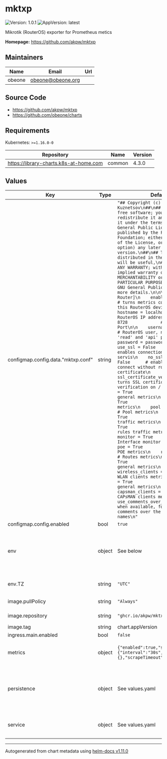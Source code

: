 # mktxp

![Version: 1.0.1](https://img.shields.io/badge/Version-1.0.1-informational?style=flat-square) ![AppVersion: latest](https://img.shields.io/badge/AppVersion-latest-informational?style=flat-square)

Mikrotik (RouterOS) exporter for Prometheus metics

**Homepage:** <https://github.com/akpw/mktxp>

## Maintainers

| Name | Email | Url |
| ---- | ------ | --- |
| obeone | <obeone@obeone.org> |  |

## Source Code

* <https://github.com/akpw/mktxp>
* <https://github.com/obeone/charts>

## Requirements

Kubernetes: `>=1.16.0-0`

| Repository | Name | Version |
|------------|------|---------|
| https://library-charts.k8s-at-home.com | common | 4.3.0 |

## Values

| Key | Type | Default | Description |
|-----|------|---------|-------------|
| configmap.config.data."mktxp.conf" | string | `"## Copyright (c) 2020 Arseniy Kuznetsov\n##\n## This program is free software; you can redistribute it and/or\n## modify it under the terms of the GNU General Public License\n## as published by the Free Software Foundation; either version 2\n## of the License, or (at your option) any later version.\n##\n## This program is distributed in the hope that it will be useful,\n## but WITHOUT ANY WARRANTY; without even the implied warranty of\n## MERCHANTABILITY or FITNESS FOR A PARTICULAR PURPOSE.  See the\n## GNU General Public License for more details.\n\n\n[Sample-Router]\n    enabled = False         # turns metrics collection for this RouterOS device on / off\n\n    hostname = localhost    # RouterOS IP address\n    port = 8728             # RouterOS IP Port\n\n    username = username     # RouterOS user, needs to have 'read' and 'api' permissions\n    password = password\n\n    use_ssl = False                 # enables connection via API-SSL servis\n    no_ssl_certificate = False      # enables API_SSL connect without router SSL certificate\n    ssl_certificate_verify = False  # turns SSL certificate verification on / off\n\n    dhcp = True                     # DHCP general metrics\n    dhcp_lease = True               # DHCP lease metrics\n    pool = True                     # Pool metrics\n    interface = True                # Interfaces traffic metrics\n    firewall = True                 # Firewall rules traffic metrics\n    monitor = True                  # Interface monitor metrics\n    poe = True                      # POE metrics\n    route = True                    # Routes metrics\n    wireless = True                 # WLAN general metrics\n    wireless_clients = True         # WLAN clients metrics\n    capsman = True                  # CAPsMAN general metrics\n    capsman_clients = True          # CAPsMAN clients metrics\n\n    use_comments_over_names = True  # when available, forces using comments over the interfaces names\n"` |  |
| configmap.config.enabled | bool | `true` |  |
| env | object | See below | environment variables. See more environment variables in the [cyberchef documentation](https://cyberchef.org/docs). |
| env.TZ | string | `"UTC"` | Set the container timezone |
| image.pullPolicy | string | `"Always"` | image pull policy |
| image.repository | string | `"ghcr.io/akpw/mktxp"` | image repository |
| image.tag | string | chart.appVersion | image tag |
| ingress.main.enabled | bool | `false` |  |
| metrics | object | `{"enabled":true,"serviceMonitor":{"interval":"30s","labels":{},"scrapeTimeout":"20s"}}` | ServiceMonitor to tell to prometheus to scrape metrics |
| persistence | object | See values.yaml | Configure persistence settings for the chart under this key. (none required for this chart) |
| service | object | See values.yaml | Configures service settings for the chart. |

----------------------------------------------
Autogenerated from chart metadata using [helm-docs v1.11.0](https://github.com/norwoodj/helm-docs/releases/v1.11.0)
